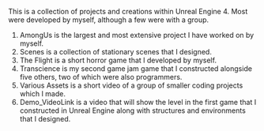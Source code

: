 This is a collection of projects and creations within Unreal Engine 4. Most were developed by myself, although a few were with a group.

1) AmongUs is the largest and most extensive project I have worked on by myself.
2) Scenes is a collection of stationary scenes that I designed.
3) The Flight is a short horror game that I developed by myself.
4) Transcience is my second game jam game that I constructed alongside five others, two of which were also programmers.
5) Various Assets is a short video of a group of smaller coding projects which I made.
6) Demo_VideoLink is a video that will show the level in the first game that I constructed in Unreal Engine along with structures and environments that I designed.
